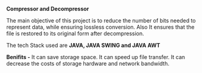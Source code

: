 **Compressor and Decompressor**

The main objective of this project is to reduce the number of bits needed to represent data, while ensuring lossless conversion. Also It ensures that the file is restored to its original form after decompression.

The tech Stack used are **JAVA, JAVA SWING and JAVA AWT**

**Benifits -**
It can save storage space.
It can speed up file transfer.
It can decrease the costs of storage hardware and network bandwidth.
